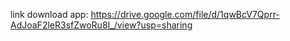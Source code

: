 link download app:
https://drive.google.com/file/d/1qwBcV7Qprr-AdJoaF2leR3sfZwoRu8I_/view?usp=sharing
